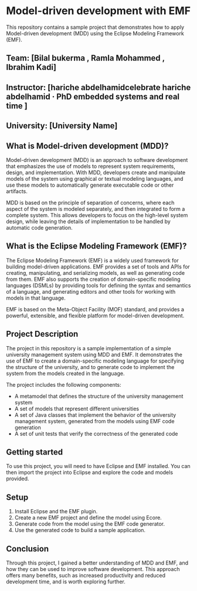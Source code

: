 # Model-driven development with EMF

This repository contains a sample project that demonstrates how to apply Model-driven development (MDD) using the Eclipse Modeling Framework (EMF).

## Team: [Bilal bukerma , Ramla Mohammed , Ibrahim Kadi]

## Instructor: [hariche abdelhamidcelebrate hariche abdelhamid · PhD embedded systems and real time ]

## University: [University Name]
## What is Model-driven development (MDD)?

Model-driven development (MDD) is an approach to software development that emphasizes the use of models to represent system requirements, design, and implementation. With MDD, developers create and manipulate models of the system using graphical or textual modeling languages, and use these models to automatically generate executable code or other artifacts.

MDD is based on the principle of separation of concerns, where each aspect of the system is modeled separately, and then integrated to form a complete system. This allows developers to focus on the high-level system design, while leaving the details of implementation to be handled by automatic code generation.

## What is the Eclipse Modeling Framework (EMF)?

The Eclipse Modeling Framework (EMF) is a widely used framework for building model-driven applications. EMF provides a set of tools and APIs for creating, manipulating, and serializing models, as well as generating code from them. EMF also supports the creation of domain-specific modeling languages (DSMLs) by providing tools for defining the syntax and semantics of a language, and generating editors and other tools for working with models in that language.

EMF is based on the Meta-Object Facility (MOF) standard, and provides a powerful, extensible, and flexible platform for model-driven development.

## Project Description

The project in this repository is a sample implementation of a simple university management system using MDD and EMF. It demonstrates the use of EMF to create a domain-specific modeling language for specifying the structure of the university, and to generate code to implement the system from the models created in the language.

The project includes the following components:

- A metamodel that defines the structure of the university management system
- A set of models that represent different universities
- A set of Java classes that implement the behavior of the university management system, generated from the models using EMF code generation
- A set of unit tests that verify the correctness of the generated code

## Getting started

To use this project, you will need to have Eclipse and EMF installed. You can then import the project into Eclipse and explore the code and models provided.


## Setup

1. Install Eclipse and the EMF plugin.
2. Create a new EMF project and define the model using Ecore.
3. Generate code from the model using the EMF code generator.
4. Use the generated code to build a sample application.


## Conclusion

Through this project, I gained a better understanding of MDD and EMF, and how they can be used to improve software development. This approach offers many benefits, such as increased productivity and reduced development time, and is worth exploring further.
